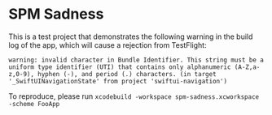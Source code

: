 # SPM Sadness

This is a test project that demonstrates the following warning in the
build log of the app, which will cause a rejection from TestFlight:

```
warning: invalid character in Bundle Identifier. This string must be a uniform type identifier (UTI) that contains only alphanumeric (A-Z,a-z,0-9), hyphen (-), and period (.) characters. (in target '_SwiftUINavigationState' from project 'swiftui-navigation')
```

To reproduce, please run `xcodebuild -workspace spm-sadness.xcworkspace -scheme FooApp`
